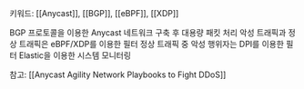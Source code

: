 키워드: [[Anycast]], [[BGP]], [[eBPF]], [[XDP]]

BGP 프로토콜을 이용한 Anycast 네트워크 구축 후 대용량 패킷 처리
악성 트래픽과 정상 트래픽은 eBPF/XDP를 이용한 필터
정상 트래픽 중 악성 행위자는 DPI를 이용한 필터
Elastic을 이용한 시스템 모니터링

참고: [[Anycast Agility Network Playbooks to Fight DDoS]]